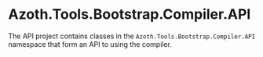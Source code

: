 # Azoth.Tools.Bootstrap.Compiler.API

The API project contains classes in the `Azoth.Tools.Bootstrap.Compiler.API` namespace that form an
API to using the compiler.
